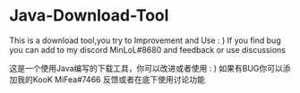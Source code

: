 # Java-Download-Tool
This is a download tool,you try to Improvement and Use : )
If you find bug you can add to my discord MinLoL#8680 and feedback or use discussions

这是一个使用Java编写的下载工具，你可以改进或者使用 : )
如果有BUG你可以添加我的KooK MiFea#7466 反馈或者在底下使用讨论功能
